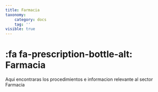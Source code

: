 ```yaml
---
title: Farmacia
taxonomy:
    category: docs
    tag: ''
visible: true
---
```


# :fa fa-prescription-bottle-alt: Farmacia

Aqui encontraras los procedimientos  e informacion relevante al sector Farmacia